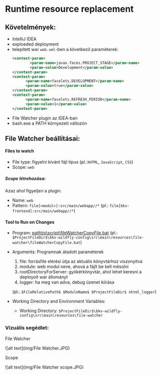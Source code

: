 # Runtime resource replacement

## Követelmények:
* IntelliJ IDEA
* exploeded deployment
* telepített war `web.xml`-ben a következő paraméterek:
    ```xml
    <context-param>
            <param-name>javax.faces.PROJECT_STAGE</param-name>
            <param-value>Development</param-value>
    </context-param>
    <context-param>
          <param-name>facelets.DEVELOPMENT</param-name>
          <param-value>true</param-value>
    </context-param>
    <context-param>
          <param-name>facelets.REFRESH_PERIOD</param-name>
          <param-value>1</param-value>
    </context-param>
    ```
* File Watcher plugin az IDEA-ban
* bash.exe a PATH környezeti változón 
 
## File Watcher beállításai:
#### Files to watch
* File type: figyelni kívánt fájl típus (pl.:`XHTML`, `JavaScript`, `CSS`)
* Scope: `web`
##### Scope létrehozása:
Azaz ahol figyeljen a plugin.
* Name: `web`
* Pattern: `file[<modul>]:src/main/webapp//*` (pl.: `file[bkv-frontend]:src/main/webapp//*`)
#### Tool to Run on Changes
* Program: [path\to\script\fileWatcherCopyFile.bat](scripts/fileWatcherCopyFile.bat) (pl.: `$ProjectFileDir$\bkv-wildfly-config\src\main\resources\file-watcher\fileWatcherCopyFile.bat`)
* Arguments: Programnak átadott paraméterek 
    1. file:                   forrásfile elérési útja az aktuális könyvtárhoz viszonyítva
    2. module:                 web modul neve, ahová a fájlt be kell mésolni
    3. rootDirectoryForServer: gyökérkönyvtár, ahol lehet keresni a deployolt war állományt
    4. logger:                 ha meg van adva, debug üzenet kiírása
    
    (pl.: `$FileRelativePath$ $ModuleName$ $ProjectFileDir$ xhtml_logger`)  		

* Working Directory and Environment Variables:
    * Working Directory: `$ProjectFileDir$\bkv-wildfly-config\src\main\resources\file-watcher`

### Vizuális segédlet:
File Watcher

![alt text](img/File Watcher.JPG)

Scope

![alt text](img/File Watcher scope.JPG)
 